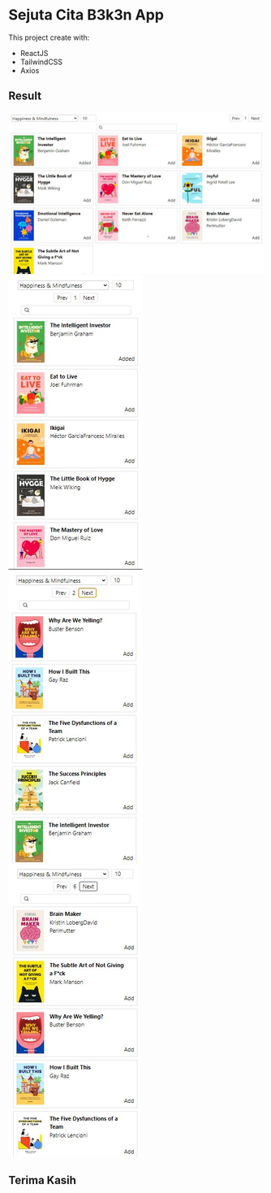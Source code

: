 # Sejuta Cita B3k3n App

This project create with:

- ReactJS
- TailwindCSS
- Axios

## Result

![alt text](https://github.com/DeadpoolSteinS/sejuta-cita-frontend/blob/master/img/pc-version.jpg)<br>
![alt text](https://github.com/DeadpoolSteinS/sejuta-cita-frontend/blob/master/img/mobile-version_1.jpg)
![alt text](https://github.com/DeadpoolSteinS/sejuta-cita-frontend/blob/master/img/mobile-version_2.jpg)
![alt text](https://github.com/DeadpoolSteinS/sejuta-cita-frontend/blob/master/img/mobile-version_3.jpg)

## Terima Kasih
